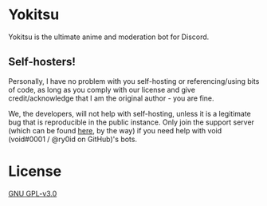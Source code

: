 # Yokitsu
Yokitsu is the ultimate anime and moderation bot for Discord. 

## Self-hosters!
Personally, I have no problem with you self-hosting or referencing/using bits of code, as long as you comply with our license and give credit/acknowledge that I am the original author - you are fine.

We, the developers, will not help with self-hosting, unless it is a legitimate bug that is reproducible in the public instance.
Only join the support server (which can be found [here](https://discord.gg/9Qu7aXe), by the way) if you need help with void (void#0001 / @ry0id on GitHub)'s bots.

# License
[GNU GPL-v3.0](https://github.com/voided-x/QuoteBot/blob/master/LICENSE)
